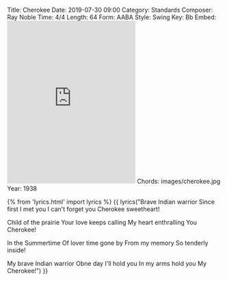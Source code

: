 Title: Cherokee
Date: 2019-07-30 09:00
Category: Standards
Composer: Ray Noble
Time: 4/4
Length: 64
Form: AABA
Style: Swing
Key: Bb
Embed: <iframe src="https://open.spotify.com/embed/user/thatdavidmiller/playlist/5tCxJzcqtIkfDjeu51wpep" width="300" height="380" frameborder="0" allowtransparency="true" allow="encrypted-media"></iframe>
Chords: images/cherokee.jpg
Year: 1938

{% from 'lyrics.html' import lyrics %}
{{ lyrics("Brave Indian warrior
Since first I met you
I can't forget you
Cherokee sweetheart!

Child of the prairie
Your love keeps calling
My heart enthralling
You Cherokee!

In the Summertime
Of lover time gone by
From my memory
So tenderly inside!

My brave Indian warrior
Obne day I'll hold you
In my arms hold you
My Cherokee!") }}
